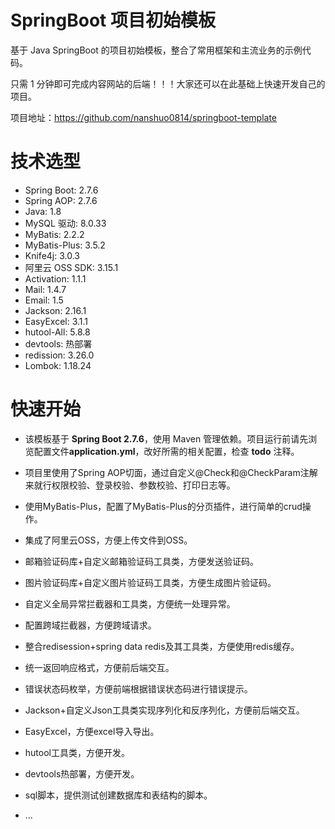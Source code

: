 # SpringBoot 项目初始模板

基于 Java SpringBoot 的项目初始模板，整合了常用框架和主流业务的示例代码。

只需 1 分钟即可完成内容网站的后端！！！大家还可以在此基础上快速开发自己的项目。

项目地址：https://github.com/nanshuo0814/springboot-template

# 技术选型

- Spring Boot: 2.7.6
- Spring AOP: 2.7.6
- Java: 1.8
- MySQL 驱动: 8.0.33
- MyBatis: 2.2.2
- MyBatis-Plus: 3.5.2
- Knife4j: 3.0.3
- 阿里云 OSS SDK: 3.15.1
- Activation: 1.1.1
- Mail: 1.4.7
- Email: 1.5
- Jackson: 2.16.1
- EasyExcel: 3.1.1
- hutool-All: 5.8.8
- devtools: 热部署
- redission: 3.26.0
- Lombok: 1.18.24

# 快速开始

- 该模板基于 **Spring Boot 2.7.6**，使用 Maven 管理依赖。项目运行前请先浏览配置文件**application.yml**，改好所需的相关配置，检查 **todo** 注释。

- 项目里使用了Spring AOP切面，通过自定义@Check和@CheckParam注解来就行权限校验、登录校验、参数校验、打印日志等。

- 使用MyBatis-Plus，配置了MyBatis-Plus的分页插件，进行简单的crud操作。

- 集成了阿里云OSS，方便上传文件到OSS。
- 邮箱验证码库+自定义邮箱验证码工具类，方便发送验证码。
- 图片验证码库+自定义图片验证码工具类，方便生成图片验证码。
- 自定义全局异常拦截器和工具类，方便统一处理异常。
- 配置跨域拦截器，方便跨域请求。
- 整合redisession+spring data redis及其工具类，方便使用redis缓存。
- 统一返回响应格式，方便前后端交互。
- 错误状态码枚举，方便前端根据错误状态码进行错误提示。
- Jackson+自定义Json工具类实现序列化和反序列化，方便前后端交互。
- EasyExcel，方便excel导入导出。
- hutool工具类，方便开发。
- devtools热部署，方便开发。
- sql脚本，提供测试创建数据库和表结构的脚本。
- ...


